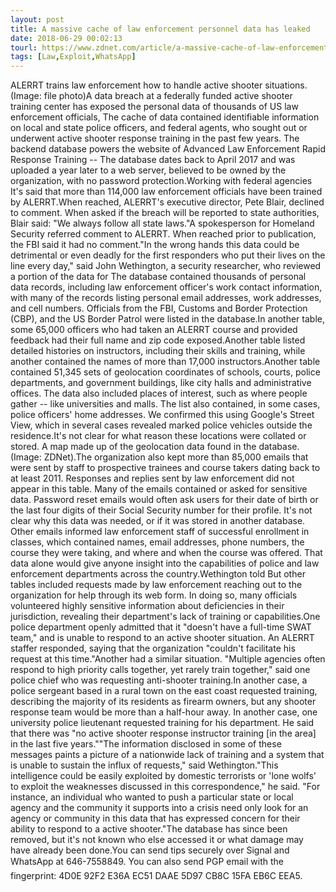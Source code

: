```yaml
---
layout: post
title: A massive cache of law enforcement personnel data has leaked
date: 2018-06-29 00:02:13
tourl: https://www.zdnet.com/article/a-massive-cache-of-law-enforcement-personnel-data-has-leaked/
tags: [Law,Exploit,WhatsApp]
---
```

ALERRT trains law enforcement how to handle active shooter situations. (Image: file photo)A data breach at a federally funded active shooter training center has exposed the personal data of thousands of US law enforcement officials, The cache of data contained identifiable information on local and state police officers, and federal agents, who sought out or underwent active shooter response training in the past few years. The backend database powers the website of Advanced Law Enforcement Rapid Response Training -- The database dates back to April 2017 and was uploaded a year later to a web server, believed to be owned by the organization, with no password protection.Working with federal agencies It's said that more than 114,000 law enforcement officials have been trained by ALERRT.When reached, ALERRT's executive director, Pete Blair, declined to comment. When asked if the breach will be reported to state authorities, Blair said: "We always follow all state laws."A spokesperson for Homeland Security referred comment to ALERRT. When reached prior to publication, the FBI said it had no comment."In the wrong hands this data could be detrimental or even deadly for the first responders who put their lives on the line every day," said John Wethington, a security researcher, who reviewed a portion of the data for The database contained thousands of personal data records, including law enforcement officer's work contact information, with many of the records listing personal email addresses, work addresses, and cell numbers. Officials from the FBI, Customs and Border Protection (CBP), and the US Border Patrol were listed in the database.In another table, some 65,000 officers who had taken an ALERRT course and provided feedback had their full name and zip code exposed.Another table listed detailed histories on instructors, including their skills and training, while another contained the names of more than 17,000 instructors.Another table contained 51,345 sets of geolocation coordinates of schools, courts, police departments, and government buildings, like city halls and administrative offices. The data also included places of interest, such as where people gather -- like universities and malls. The list also contained, in some cases, police officers' home addresses. We confirmed this using Google's Street View, which in several cases revealed marked police vehicles outside the residence.It's not clear for what reason these locations were collated or stored. A map made up of the geolocation data found in the database. (Image: ZDNet).The organization also kept more than 85,000 emails that were sent by staff to prospective trainees and course takers dating back to at least 2011. Responses and replies sent by law enforcement did not appear in this table. Many of the emails contained or asked for sensitive data. Password reset emails would often ask users for their date of birth or the last four digits of their Social Security number for their profile. It's not clear why this data was needed, or if it was stored in another database. Other emails informed law enforcement staff of successful enrollment in classes, which contained names, email addresses, phone numbers, the course they were taking, and where and when the course was offered. That data alone would give anyone insight into the capabilities of police and law enforcement departments across the country.Wethington told But other tables included requests made by law enforcement reaching out to the organization for help through its web form. In doing so, many officials volunteered highly sensitive information about deficiencies in their jurisdiction, revealing their department's lack of training or capabilities.One police department openly admitted that it "doesn't have a full-time SWAT team," and is unable to respond to an active shooter situation. An ALERRT staffer responded, saying that the organization "couldn't facilitate his request at this time."Another had a similar situation. "Multiple agencies often respond to high priority calls together, yet rarely train together," said one police chief who was requesting anti-shooter training.In another case, a police sergeant based in a rural town on the east coast requested training, describing the majority of its residents as firearm owners, but any shooter response team would be more than a half-hour away. In another case, one university police lieutenant requested training for his department. He said that there was "no active shooter response instructor training [in the area] in the last five years.""The information disclosed in some of these messages paints a picture of a nationwide lack of training and a system that is unable to sustain the influx of requests," said Wethington."This intelligence could be easily exploited by domestic terrorists or 'lone wolfs' to exploit the weaknesses discussed in this correspondence," he said. "For instance, an individual who wanted to push a particular state or local agency and the community it supports into a crisis need only look for an agency or community in this data that has expressed concern for their ability to respond to a active shooter."The database has since been removed, but it's not known who else accessed it or what damage may have already been done.You can send tips securely over Signal and WhatsApp at 646-7558849. You can also send PGP email with the fingerprint: 4D0E 92F2 E36A EC51 DAAE 5D97 CB8C 15FA EB6C EEA5.